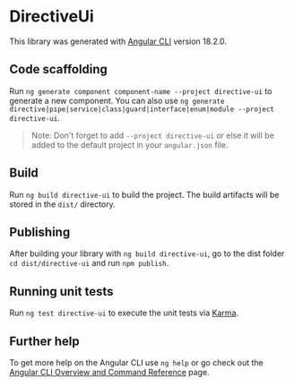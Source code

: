 # DirectiveUi

This library was generated with [Angular CLI](https://github.com/angular/angular-cli) version 18.2.0.

## Code scaffolding

Run `ng generate component component-name --project directive-ui` to generate a new component. You can also use `ng generate directive|pipe|service|class|guard|interface|enum|module --project directive-ui`.
> Note: Don't forget to add `--project directive-ui` or else it will be added to the default project in your `angular.json` file. 

## Build

Run `ng build directive-ui` to build the project. The build artifacts will be stored in the `dist/` directory.

## Publishing

After building your library with `ng build directive-ui`, go to the dist folder `cd dist/directive-ui` and run `npm publish`.

## Running unit tests

Run `ng test directive-ui` to execute the unit tests via [Karma](https://karma-runner.github.io).

## Further help

To get more help on the Angular CLI use `ng help` or go check out the [Angular CLI Overview and Command Reference](https://angular.dev/tools/cli) page.
